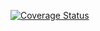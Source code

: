 [![Coverage Status](https://coveralls.io/repos/github/grero/hmmsort.py/badge.svg?branch=master)](https://coveralls.io/github/grero/hmmsort.py?branch=master)
